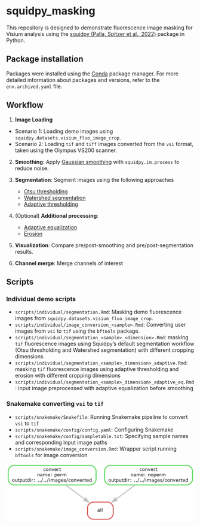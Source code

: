 # squidpy_masking

This repository is designed to demonstrate fluorescence image masking
for Visium analysis using the 
[squidpy (Palla, Spitzer et al., 2022)](https://www.nature.com/articles/s41592-021-01358-2) 
package in Python.

## Package installation

Packages were installed using the [Conda](https://docs.conda.io/en/latest/) package manager.
For more detailed information about packages and versions, refer to 
the `env.archived.yaml` file.

## Workflow

1. **Image Loading**

- Scenario 1: Loading demo images using `squidpy.datasets.visium_fluo_image_crop`.
- Scenario 2: Loading `tif` and `tiff` images converted from the `vsi` format, 
taken using the Olympus VS200 scanner.

2. **Smoothing**: Apply [Gaussian smoothing](https://en.wikipedia.org/wiki/Gaussian_blur) 
with `squidpy.im.process` to reduce noise.  

3. **Segmentation**: Segment images using the following approaches
   - [Otsu thresholding](https://en.wikipedia.org/wiki/Otsu's_method)
   - [Watershed segmentation](https://en.wikipedia.org/wiki/Watershed_(image_processing))
   - [Adaptive thresholding](https://scikit-image.org/docs/0.25.x/auto_examples/applications/plot_thresholding_guide.html#local-thresholding)

4. (Optional) **Additional processing**:
   - [Adaptive equalization](https://en.wikipedia.org/wiki/Adaptive_histogram_equalization)
   - [Erosion](https://en.wikipedia.org/wiki/Erosion_(morphology))

5. **Visualization**: Compare pre/post-smoothing and pre/post-segmentation results.  

6. **Channel merge**: Merge channels of interest


## Scripts

### Individual demo scripts

- `scripts/individual/segmentation.Rmd`: Masking demo fluorescence images from 
`squidpy.datasets.visium_fluo_image_crop`.
- `scripts/individual/image_conversion_<sample>.Rmd`: Converting user images from `vsi` to `tif` 
using the `bftools` package.
- `scripts/individual/segmentation_<sample>_<dimension>.Rmd`: masking `tif` fluorescence images 
using Squidpy’s default segmentation workflow (Otsu thresholding and Watershed 
segmentation) with different cropping dimensions
- `scripts/individual/segmentation_<sample>_dimension>_adaptive.Rmd`: masking `tif` fluorescence
images using adaptive thresholding and erosion with different cropping dimensions
- `scripts/individual/segmentation_<sample>_dimension>_adaptive_eq.Rmd`: input image 
preprocessed with adaptive equalization before smoothing

### Snakemake converting `vsi` to `tif`

- `scripts/snakemake/Snakefile`: Running Snakemake pipeline to convert `vsi` to `tif`
- `scripts/snakemake/config/config.yaml`: Configuring Snakemake
- `scripts/snakemake/config/sampletable.txt`: 
Specifying sample names and corresponding input image paths
- `scripts/snakemake/image_conversion.Rmd`: 
Wrapper script running `bftools` for image conversion

![Workflow](scripts/snakemake/config/dag.png)
